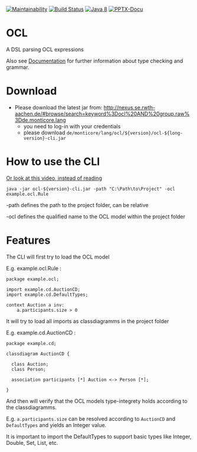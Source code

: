 [![Maintainability](https://api.codeclimate.com/v1/badges/c79dfbc30be9a027ced2/maintainability)](https://codeclimate.com/github/MontiCore/OCL/maintainability)
[![Build Status](https://travis-ci.org/MontiCore/OCL.svg?branch=master)](https://travis-ci.org/MontiCore/OCL)
 [![Java 8](https://img.shields.io/badge/java-8-blue.svg)](http://java.oracle.com)
 [![PPTX-Docu](https://img.shields.io/badge/PPTX--Docu-2018--05--22-brightgreen.svg)](https://github.com/EmbeddedMontiArc/Documentation/blob/master/reposlides/18.05.22.Docu.OCL.pdf)


# OCL

A DSL parsing OCL expressions

Also see [Documentation](https://github.com/MontiCore/OCL/tree/master/documentation) for further information about type checking and grammar.

# Download
* Please download the latest jar from: http://nexus.se.rwth-aachen.de/#browse/search=keyword%3Docl%20AND%20group.raw%3Dde.monticore.lang
  * you need to log-in with your credentials
  * please download `de/monticore/lang/ocl/${version}/ocl-${long-version}-cli.jar`

# How to use the CLI

[Or look at this video, instead of reading](https://www.google.com "Explanetory Video")

```
java -jar ocl-${version}-cli.jar -path "C:\Path\to\Project" -ocl example.ocl.Rule
```
-path defines the path to the project folder, can be relative

-ocl defines the qualified name to the OCL model within the project folder

# Features
The CLI will first try to load the OCL model

E.g. example.ocl.Rule :
```
package example.ocl;

import example.cd.AuctionCD;
import example.cd.DefaultTypes;

context Auction a inv:
	a.participants.size > 0

```

It will try to load all imports as classdiagramms in the project folder

E.g. example.cd.AuctionCD :
```
package example.cd;

classdiagram AuctionCD {

  class Auction;
  class Person;
  
  association participants [*] Auction <-> Person [*];

}
```

And then will verify that the OCL models type-integrety holds according to the classdiagramms.

E.g. `a.participants.size` can be resolved according to `AuctionCD` and `DefaultTypes` and yields an Integer value.

It is important to import the DefaultTypes to support basic types like Integer, Double, Set, List, etc. 
